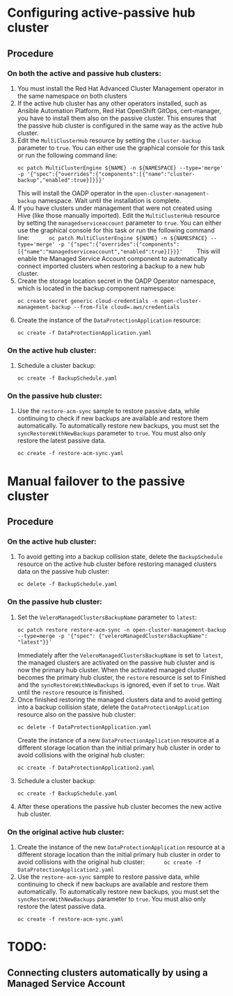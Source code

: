 # Configuring active-passive hub cluster

## Procedure

### On both the active and passive hub clusters:

1. You must install the Red Hat Advanced Cluster Management operator in the same namespace on both clusters
2. If the active hub cluster has any other operators installed, such as Ansible Automation Platform, Red Hat OpenShift GitOps, cert-manager, you have to install them also on the passive cluster.
   This ensures that the passive hub cluster is configured in the same way as the active hub cluster.
1. Edit the `MultiClusterHub` resource by setting the `cluster-backup` parameter to `true`.
   You can either use the graphical console for this task or run the following command line:
   ```
   oc patch MultiClusterEngine ${NAME} -n ${NAMESPACE} --type='merge' -p '{"spec":{"overrides":{"components":[{"name":"cluster-backup","enabled":true}]}}}'
   ```
   This will install the OADP operator in the `open-cluster-management-backup` namespace.
   Wait until the installation is complete.
1. If you have clusters under management that were not created using Hive (like those manually imported).
   Edit the `MultiClusterHub` resource by setting the `managedserviceaccount` parameter to `true`.
   You can either use the graphical console for this task or run the following command line:
   ```
   oc patch MultiClusterEngine ${NAME} -n ${NAMESPACE} --type='merge' -p '{"spec":{"overrides":{"components":[{"name":"managedserviceaccount","enabled":true}]}}}'
   ```
   This will enable the Managed Service Account component to automatically connect imported clusters when restoring a backup to a new hub cluster.
1. Create the storage location secret in the OADP Operator namespace, which is located in the backup component namespace:
   ```
   oc create secret generic cloud-credentials -n open-cluster-management-backup --from-file cloud=.aws/credentials
   ```
1. Create the instance of the `DataProtectionApplication` resource:
   ```
   oc create -f DataProtectionApplication.yaml
   ```   

### On the active hub cluster:

1. Schedule a cluster backup:
   ```
   oc create -f BackupSchedule.yaml
   ```

### On the passive hub cluster:

1. Use the `restore-acm-sync` sample to restore passive data, while continuing to check if new backups are available and restore them automatically.
   To automatically restore new backups, you must set the `syncRestoreWithNewBackups` parameter to `true`.
   You must also only restore the latest passive data.
   ```
   oc create -f restore-acm-sync.yaml
   ```

# Manual failover to the passive cluster

## Procedure

### On the active hub cluster:

1. To avoid getting into a backup collision state, delete the `BackupSchedule` resource on the active hub cluster before restoring managed clusters data on the passive hub cluster:
   ```
   oc delete -f BackupSchedule.yaml
   ```

### On the passive hub cluster:

1. Set the `VeleroManagedClustersBackupName` parameter to `latest`:
   ```
   oc patch restore restore-acm-sync -n open-cluster-management-backup --type=merge -p '{"spec": {"veleroManagedClustersBackupName": "latest"}}'
   ```
   Immediately after the `VeleroManagedClustersBackupName` is set to `latest`, the managed clusters are activated on the passive hub cluster and is now the primary hub cluster.
   When the activated managed cluster becomes the primary hub cluster, the `restore` resource is set to Finished and the `syncRestoreWithNewBackups` is ignored, even if set to `true`.
   Wait until the `restore` resource is finished.
1. Once finished restoring the managed clusters data and to avoid getting into a backup collision state, delete the `DataProtectionApplication` resource also on the passive hub cluster:
   ```
   oc delete -f DataProtectionApplication.yaml
   ```
   Create the instance of a new `DataProtectionApplication` resource at a different storage location than the initial primary hub cluster in order to avoid collisions with the original hub cluster:
   ```
   oc create -f DataProtectionApplication2.yaml
   ```
1. Schedule a cluster backup:
   ```
   oc create -f BackupSchedule.yaml
   ```
1. After these operations the passive hub cluster becomes the new active hub cluster.

### On the original active hub cluster:

1. Create the instance of the new `DataProtectionApplication` resource at a different storage location than the initial primary hub cluster in order to avoid collisions with the original hub cluster:
   ```
   oc create -f DataProtectionApplication2.yaml
   ```   
2. Use the `restore-acm-sync` sample to restore passive data, while continuing to check if new backups are available and restore them automatically.
   To automatically restore new backups, you must set the `syncRestoreWithNewBackups` parameter to `true`.
   You must also only restore the latest passive data.
   ```
   oc create -f restore-acm-sync.yaml
   ```

# TODO:
## Connecting clusters automatically by using a Managed Service Account 

   
